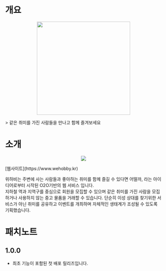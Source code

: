 # 개요

<p align="center"><image src="assets/img/logo-img.png" width="300"/></p>
> 같은 취미를 가진 사람들을 만나고 함께 즐겨보세요

# 소개
<p align="center"><image src="assets/img/mainpage.png"/></p>
[웹사이트](https://www.wehobby.kr)
<p>
    위하비는 주변에 사는 사람들과 좋아하는 취미를 함께 즐길 수 있다면 어떨까, 라는 아이디어로부터 시작된 O2O기반의 웹 서비스 입니다. <br/>지하철 역과 지역구를 중심으로 회원을 모집할 수 있으며 같은 취미를 가진 사람을 모집하거나 사용하지 않는 중고 물품을 거래할 수 있습니다. 단순히 이성 상대를 찾기위한 서비스가 아닌 취미를 공유하고 이벤트를 개최하며 자체적인 생태계가 조성될 수 있도록 기획했습니다.
</p>

# 패치노트
## 1.0.0
- 최초 기능이 포함된 첫 배포 릴리즈입니다.